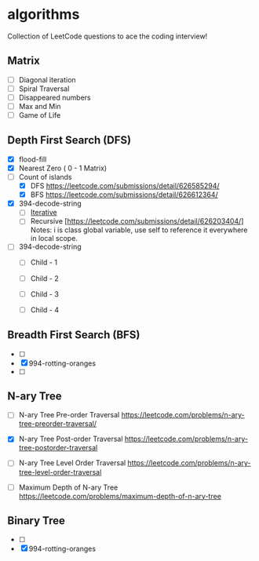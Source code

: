 # algorithms
Collection of LeetCode questions to ace the coding interview!

## Matrix
- [ ] Diagonal iteration
- [ ] Spiral Traversal
- [ ] Disappeared numbers
- [ ] Max and Min
- [ ] Game of Life

## Depth First Search (DFS)
- [x] flood-fill
- [x] Nearest Zero ( 0 - 1 Matrix)
- [ ] Count of islands
    - [x] DFS https://leetcode.com/submissions/detail/626585294/
    - [x] BFS https://leetcode.com/submissions/detail/626612364/ 
- [x] 394-decode-string
    - [ ] [Iterative](https://leetcode.com/submissions/detail/626560301/)
    - [ ] Recursive [https://leetcode.com/submissions/detail/626203404/] Notes: i is class global variable, use self to reference it everywhere in local scope. 

- [ ] 394-decode-string
    - [ ] Child - 1
    - [ ] Child - 2
    - [ ] Child - 3
    - [ ] Child - 4

          
## Breadth First Search (BFS)
- [ ] 
- [x] 994-rotting-oranges
- [ ] 

## N-ary Tree
- [ ] N-ary Tree Pre-order Traversal https://leetcode.com/problems/n-ary-tree-preorder-traversal/
- [x] N-ary Tree Post-order Traversal https://leetcode.com/problems/n-ary-tree-postorder-traversal
- [ ] N-ary Tree Level Order Traversal https://leetcode.com/problems/n-ary-tree-level-order-traversal
- [ ] Maximum Depth of N-ary Tree https://leetcode.com/problems/maximum-depth-of-n-ary-tree


## Binary Tree
- [ ] 
- [x] 994-rotting-oranges
